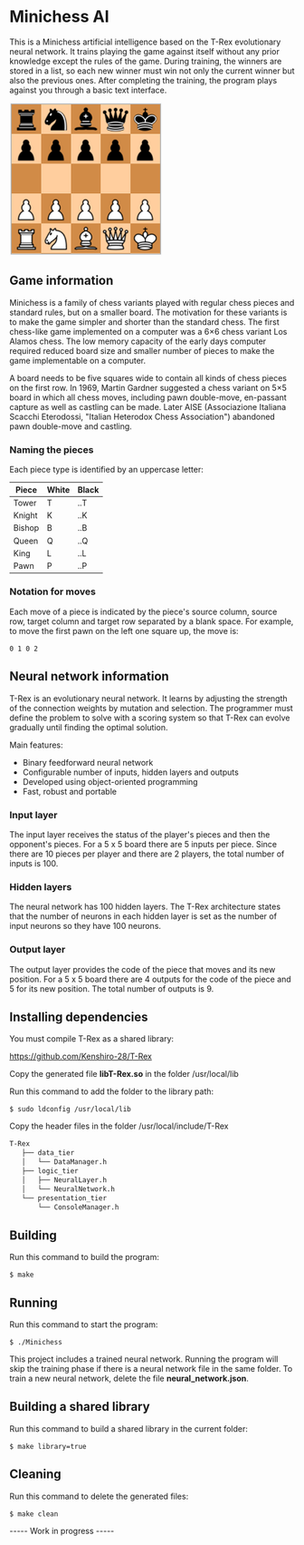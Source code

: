 # Minichess AI

This is a Minichess artificial intelligence based on the T-Rex evolutionary neural network. It trains playing the game against itself without any prior knowledge except the rules of the game. During training, the winners are stored in a list, so each new winner must win not only the current winner but also the previous ones. After completing the training, the program plays against you through a basic text interface.

![Minichess](minichess.png)

## Game information

Minichess is a family of chess variants played with regular chess pieces and standard rules, but on a smaller board. The motivation for these variants is to make the game simpler and shorter than the standard chess. The first chess-like game implemented on a computer was a 6×6 chess variant Los Alamos chess. The low memory capacity of the early days computer required reduced board size and smaller number of pieces to make the game implementable on a computer.

A board needs to be five squares wide to contain all kinds of chess pieces on the first row. In 1969, Martin Gardner suggested a chess variant on 5×5 board in which all chess moves, including pawn double-move, en-passant capture as well as castling can be made. Later AISE (Associazione Italiana Scacchi Eterodossi, "Italian Heterodox Chess Association") abandoned pawn double-move and castling.

### Naming the pieces

Each piece type is identified by an uppercase letter:

| Piece  | White | Black |
| ------ | ----- | ----- |
| Tower  |   T   |  ..T  |
| Knight |   K   |  ..K  |
| Bishop |   B   |  ..B  |
| Queen  |   Q   |  ..Q  |
| King   |   L   |  ..L  |
| Pawn   |   P   |  ..P  |

### Notation for moves

Each move of a piece is indicated by the piece's source column, source row, target column and target row separated by a blank space. For example, to move the first pawn on the left one square up, the move is: 

```
0 1 0 2
```

## Neural network information

T-Rex is an evolutionary neural network. It learns by adjusting the strength of the connection weights by mutation and selection. The programmer must define the problem to solve with a scoring system so that T-Rex can evolve gradually until finding the optimal solution.

Main features:

- Binary feedforward neural network
- Configurable number of inputs, hidden layers and outputs
- Developed using object-oriented programming
- Fast, robust and portable

### Input layer

The input layer receives the status of the player's pieces and then the opponent's pieces. For a 5 x 5 board there are 5 inputs per piece. Since there are 10 pieces per player and there are 2 players, the total number of inputs is 100. 

### Hidden layers

The neural network has 100 hidden layers. The T-Rex architecture states that the number of neurons in each hidden layer is set as the number of input neurons so they have 100 neurons.

### Output layer

The output layer provides the code of the piece that moves and its new position. For a 5 x 5 board there are 4 outputs for the code of the piece and 5 for its new position. The total number of outputs is 9.

## Installing dependencies

You must compile T-Rex as a shared library:

https://github.com/Kenshiro-28/T-Rex

Copy the generated file **libT-Rex.so** in the folder /usr/local/lib

Run this command to add the folder to the library path:

```
$ sudo ldconfig /usr/local/lib
```

Copy the header files in the folder /usr/local/include/T-Rex

``` 
T-Rex
   ├── data_tier
   │   └── DataManager.h
   ├── logic_tier
   │   ├── NeuralLayer.h
   │   └── NeuralNetwork.h
   └── presentation_tier
       └── ConsoleManager.h
```

## Building

Run this command to build the program:

```
$ make
```

## Running

Run this command to start the program:

```
$ ./Minichess
```

This project includes a trained neural network. Running the program will skip the training phase if there is a neural network file in the same folder. To train a new neural network, delete the file **neural_network.json**.

## Building a shared library

Run this command to build a shared library in the current folder:

```
$ make library=true
```

## Cleaning

Run this command to delete the generated files:

```
$ make clean
```

----- Work in progress -----
